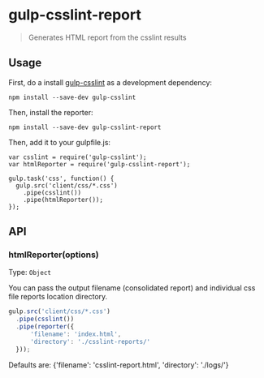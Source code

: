 # gulp-csslint-report

> Generates HTML report from the csslint results

## Usage

First, do a install [gulp-csslint] as a development dependency:

```
npm install --save-dev gulp-csslint
```

Then, install the reporter:

```
npm install --save-dev gulp-csslint-report
```

Then, add it to your gulpfile.js:

```
var csslint = require('gulp-csslint');
var htmlReporter = require('gulp-csslint-report');

gulp.task('css', function() {
  gulp.src('client/css/*.css')
    .pipe(csslint())
    .pipe(htmlReporter());
});
```

## API

### htmlReporter(options)

Type: `Object`

You can pass the output filename (consolidated report) and individual css file reports location directory.

```javascript
gulp.src('client/css/*.css')
  .pipe(csslint())
  .pipe(reporter({
      'filename': 'index.html', 
      'directory': './csslint-reports/'
  }));
```

Defaults are: {'filename': 'csslint-report.html', 'directory': './logs/'}

[gulp-csslint]: https://www.npmjs.com/package/gulp-csslint
